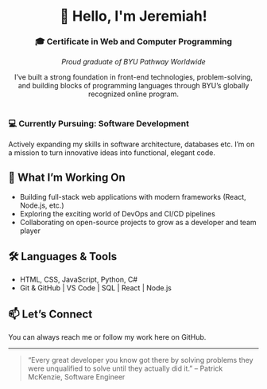 # <div align="center">👋 Hello, I'm Jeremiah!</div>

### **<div align="center">🎓 Certificate in Web and Computer Programming</div>** 
_<div align="center">Proud graduate of BYU Pathway Worldwide</div>_  

<div align="center">I’ve built a strong foundation in front-end technologies, problem-solving, and building blocks of programming languages through BYU’s globally recognized online program. </div> <br>

### 💻 **Currently Pursuing: Software Development** <br>
Actively expanding my skills in software architecture, databases etc. I’m on a mission to turn innovative ideas into functional, elegant code.

## 🚀 What I’m Working On
- Building full-stack web applications with modern frameworks (React, Node.js, etc.)
- Exploring the exciting world of DevOps and CI/CD pipelines
- Collaborating on open-source projects to grow as a developer and team player

## 🛠️ Languages & Tools
- HTML, CSS, JavaScript, Python, C# 
- Git & GitHub | VS Code | SQL | React | Node.js

## 📫 Let’s Connect
You can always reach me or follow my work here on GitHub.

---

> “Every great developer you know got there by solving problems they were unqualified to solve until they actually did it.” – Patrick McKenzie, Software Engineer


